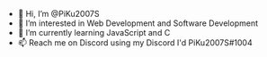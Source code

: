 - 👋 Hi, I’m @PiKu2007S
- 👀 I’m interested in Web Development and Software Development
- 🌱 I’m currently learning JavaScript and C
- 📫 Reach me on Discord using my Discord I'd PiKu2007S#1004

<!---
PiKu2007S/PiKu2007S is a ✨ special ✨ repository because its `README.md` (this file) appears on your GitHub profile.
You can click the Preview link to take a look at your changes.
--->
